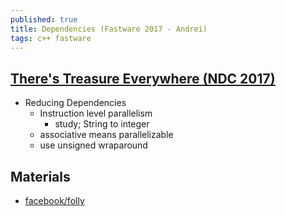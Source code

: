 ```yaml
---
published: true
title: Dependencies (Fastware 2017 - Andrei)
tags: c++ fastware
---
```

## [There's Treasure Everywhere (NDC 2017)](https://www.youtube.com/watch?v=mYzaFzAHuZ4)
- Reducing Dependencies
	- Instruction level parallelism
    	- study; String to integer
	- associative means parallelizable
    - use unsigned wraparound
    
## Materials
- [facebook/folly](https://github.com/facebook/folly)
